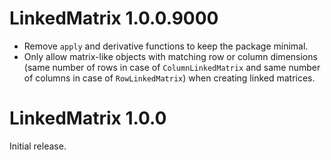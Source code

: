# LinkedMatrix 1.0.0.9000

* Remove `apply` and derivative functions to keep the package minimal.
* Only allow matrix-like objects with matching row or column dimensions (same
  number of rows in case of `ColumnLinkedMatrix` and same number of columns in
  case of `RowLinkedMatrix`) when creating linked matrices.

# LinkedMatrix 1.0.0

Initial release.
